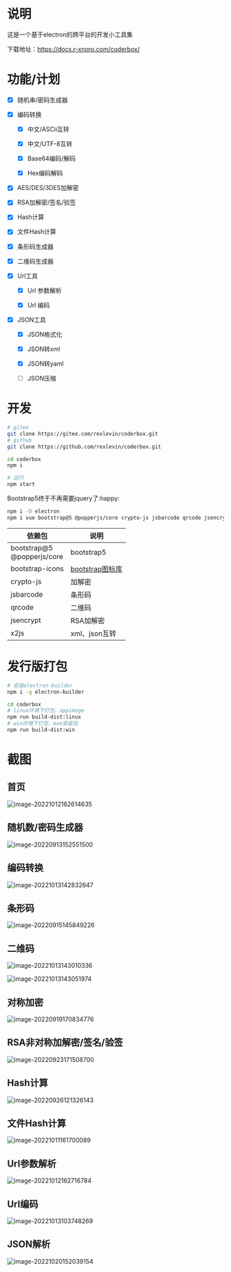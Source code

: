 # 说明

这是一个基于electron的跨平台的开发小工具集

下载地址：https://docs.r-xnoro.com/coderbox/

# 功能/计划

- [x] 随机串/密码生成器

- [x] 编码转换

  - [x] 中文/ASCii互转

  - [x] 中文/UTF-8互转

  - [x] Base64编码/解码

  - [x] Hex编码解码

- [x] AES/DES/3DES加解密

- [x] RSA加解密/签名/验签

- [x] Hash计算

- [x] 文件Hash计算

- [x] 条形码生成器

- [x] 二维码生成器

- [x] Url工具

  - [x] Url 参数解析

  - [x] Url 编码

- [x] JSON工具

  - [x] JSON格式化

  - [x] JSON转xml

  - [x] JSON转yaml

  - [ ] JSON压缩

# 开发

```bash
# gitee
git clone https://gitee.com/rexlevin/coderbox.git
# github
git clone https://github.com/rexlevin/coderbox.git

cd coderbox
npm i

# 运行
npm start
```

Bootstrap5终于不再需要jquery了:happy:

```bash
npm i -D electron
npm i vue bootstrap@5 @popperjs/core crypto-js jsbarcode qrcode jsencrypt
```

| 依赖包                        | 说明                                          |
| ----------------------------- | --------------------------------------------- |
| bootstrap@5<br>@popperjs/core | bootstrap5                                    |
| bootstrap-icons               | [bootstrap图标库](https://icons.bootcss.com/) |
| crypto-js                     | 加解密                                        |
| jsbarcode                     | 条形码                                        |
| qrcode                        | 二维码                                        |
| jsencrypt                     | RSA加解密                                     |
| x2js                          | xml、json互转                                 |

# 发行版打包

```bash
# 安装electron-builder
npm i -g electron-builder

cd coderbox
# linux环境下打包，appimage
npm run build-dist:linux
# win环境下打包，exe安装包
npm run build-dist:win
```

# 截图

## 首页

![image-20221012162614635](https://imgbd.r-xnoro.com//image-20221012162614635.png)

## 随机数/密码生成器

![image-20220913152551500](https://imgbd.r-xnoro.com//image-20220913152551500.png)

## 编码转换

![image-20221013142832647](https://imgbd.r-xnoro.com//image-20221013142832647.png)

## 条形码

![image-20220915145849226](https://imgbd.r-xnoro.com//image-20220915145849226.png)

## 二维码

![image-20221013143010336](https://imgbd.r-xnoro.com//image-20221013143010336.png)

![image-20221013143051974](https://imgbd.r-xnoro.com//image-20221013143051974.png)

## 对称加密

![image-20220919170834776](https://imgbd.r-xnoro.com//image-20220919170834776.png)

## RSA非对称加解密/签名/验签

![image-20220923171508700](https://imgbd.r-xnoro.com//image-20220923171508700.png)

## Hash计算

![image-20220926121326143](https://imgbd.r-xnoro.com//image-20220926121326143.png)

## 文件Hash计算

![image-20221011161700089](https://imgbd.r-xnoro.com//image-20221011161700089.png)

## Url参数解析

![image-20221012162716784](https://imgbd.r-xnoro.com//image-20221012162716784.png)

## Url编码

![image-20221013103748269](https://imgbd.r-xnoro.com//image-20221013103748269.png)

## JSON解析

![image-20221020152039154](https://imgbd.r-xnoro.com//image-20221020152039154.png)

